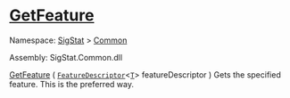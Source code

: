 # [GetFeature](./Signature-100663437.md)

Namespace: [SigStat]() > [Common](./../README.md)

Assembly: SigStat.Common.dll

[GetFeature](./Signature-100663437.md) ( [`FeatureDescriptor`](./../FeatureDescriptor-1.md)\<[`T`](./Signature-100663437.md)> featureDescriptor )              Gets the specified feature. This is the preferred way.
